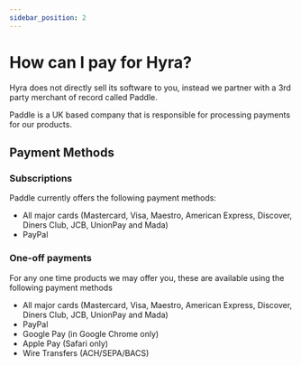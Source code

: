 ```yaml
--- 
sidebar_position: 2
---
```


# How can I pay for Hyra?

Hyra does not directly sell its software to you, instead we partner with a 3rd party merchant of record called Paddle.

Paddle is a UK based company that is responsible for processing payments for our products. 

## Payment Methods

### Subscriptions

Paddle currently offers the following payment methods:

* All major cards (Mastercard, Visa, Maestro, American Express, Discover, Diners Club, JCB, UnionPay and Mada)
* PayPal

### One-off payments

For any one time products we may offer you, these are available using the following payment methods

* All major cards (Mastercard, Visa, Maestro, American Express, Discover, Diners Club, JCB, UnionPay and Mada)
* PayPal
* Google Pay (in Google Chrome only)
* Apple Pay (Safari only)
* Wire Transfers (ACH/SEPA/BACS)